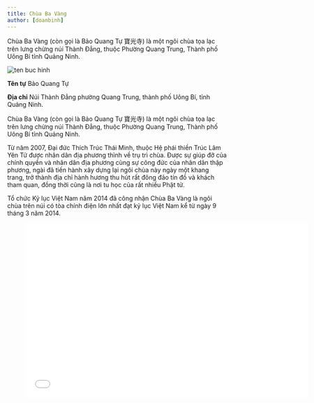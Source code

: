 ```yaml
---
title: Chùa Ba Vàng
author: [doanbinh]
---
```


Chùa Ba Vàng (còn gọi là Bảo Quang Tự 寶光寺) là một ngôi chùa tọa lạc trên lưng chừng núi Thành Đẳng, thuộc Phường Quang Trung, Thành phố Uông Bí tỉnh Quảng Ninh.

![ten buc hinh](http://newstarlighttravel.com/upload/images/new-starlight-travel-1101-chua-ba-vang-1.jpg "ten buc hinh")

**Tên tự**	Bảo Quang Tự          

**Địa chỉ** 	Núi Thành Đẳng phường Quang Trung, thành phố Uông Bí, tỉnh Quảng Ninh.

Chùa Ba Vàng (còn gọi là Bảo Quang Tự 寶光寺) là một ngôi chùa tọa lạc trên lưng chừng núi Thành Đẳng, thuộc Phường Quang Trung, Thành phố Uông Bí tỉnh Quảng Ninh.

Từ năm 2007, Đại đức Thích Trúc Thái Minh, thuộc Hệ phái thiền Trúc Lâm Yên Tử được nhân dân địa phương thỉnh về trụ trì chùa. Được sự giúp đỡ của chính quyền và nhân dân địa phương cùng sự công đức của nhân dân thập phương, ngài đã tiến hành xây dựng lại ngôi chùa này ngày một khang trang, trở thành địa chỉ hành hương thu hút rất đông đảo tín đồ và khách tham quan, đồng thời cũng là nơi tu học của rất nhiều Phật tử.

Tổ chức Kỷ lục Việt Nam năm 2014 đã công nhận Chùa Ba Vàng là ngôi chùa trên núi có tòa chính điện lớn nhất đạt kỷ lục Việt Nam kể từ ngày 9 tháng 3 năm 2014.


<figure><iframe width="650" height="400" src="//www.youtube-nocookie.com/embed/AQCwh0RFfeM" frameborder="0" allowfullscreen></iframe></figure>
